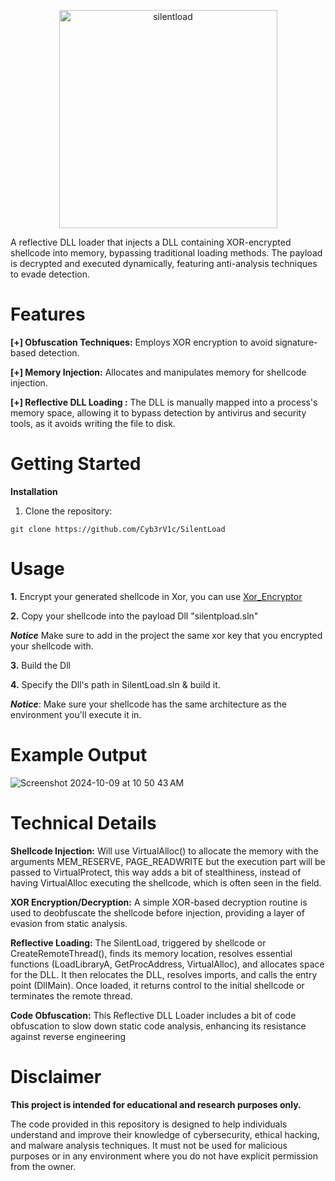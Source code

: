 
<p align="center"> <img width="349" alt="silentload" src="https://github.com/user-attachments/assets/f028dfb7-bc60-4a2b-aa44-86b0671a2732"> </p>

A reflective DLL loader that injects a DLL containing XOR-encrypted shellcode into memory, bypassing traditional loading methods. 
The payload is decrypted and executed dynamically, featuring anti-analysis techniques to evade detection.




# Features

**[+] Obfuscation Techniques:** Employs XOR encryption to avoid signature-based detection.

**[+] Memory Injection:** Allocates and manipulates memory for shellcode injection.

**[+] Reflective DLL Loading :** The DLL is manually mapped into a process's memory space, allowing it to bypass detection by antivirus and security tools, as it avoids writing the file to disk.




# Getting Started

**Installation**


1. Clone the repository:
```
git clone https://github.com/Cyb3rV1c/SilentLoad
```


# Usage

**1.** Encrypt your generated shellcode in Xor, you can use [Xor_Encryptor ](https://github.com/Cyb3rV1c/Phantom/tree/main/Xor_Encryptor)

**2.** Copy your shellcode into the payload Dll "silentpload.sln"
   
***Notice*** Make sure to add in the project the same xor key that you encrypted your shellcode with.

**3.** Build the Dll

**4.** Specify the Dll's path in SilentLoad.sln & build it. 



***Notice***: Make sure your shellcode has the same architecture as the environment you'll execute it in.

# Example Output


![Screenshot 2024-10-09 at 10 50 43 AM](https://github.com/user-attachments/assets/ca4ce330-af6d-4de5-ab04-9c4185bee55e)



# Technical Details


**Shellcode Injection:**
Will use VirtualAlloc() to allocate the memory with the arguments MEM_RESERVE, PAGE_READWRITE but the execution part will be passed to VirtualProtect, this way adds a bit of stealthiness,
instead of having VirtualAlloc executing the shellcode, which is often seen in the field.

**XOR Encryption/Decryption:**
A simple XOR-based decryption routine is used to deobfuscate the shellcode before injection, providing a layer of evasion from static analysis.

**Reflective Loading:** The SilentLoad, triggered by shellcode or CreateRemoteThread(), finds its memory location, resolves essential functions (LoadLibraryA, GetProcAddress, VirtualAlloc), and allocates space for the DLL. 
It then relocates the DLL, resolves imports, and calls the entry point (DllMain). Once loaded, it returns control to the initial shellcode or terminates the remote thread.

**Code Obfuscation:** This Reflective DLL Loader includes a bit of code obfuscation to slow down static code analysis, enhancing its resistance against reverse engineering






# Disclaimer
**This project is intended for educational and research purposes only.**

The code provided in this repository is designed to help individuals understand and improve their knowledge of cybersecurity, ethical hacking, and malware analysis techniques. 
It must not be used for malicious purposes or in any environment where you do not have explicit permission from the owner.
